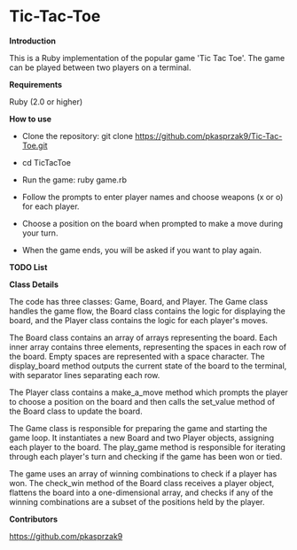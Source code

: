 # Tic-Tac-Toe


**Introduction**

This is a Ruby implementation of the popular game 'Tic Tac Toe'. The game can be played between two players on a terminal.


**Requirements**

Ruby (2.0 or higher)


**How to use**

- Clone the repository: git clone https://github.com/pkasprzak9/Tic-Tac-Toe.git

- cd TicTacToe

- Run the game: ruby game.rb

- Follow the prompts to enter player names and choose weapons (x or o) for each player.

- Choose a position on the board when prompted to make a move during your turn.

- When the game ends, you will be asked if you want to play again.


**TODO List**



**Class Details**

The code has three classes: Game, Board, and Player. The Game class handles the game flow, the Board class contains the logic for displaying the board, and the Player class contains the logic for each player's moves.

The Board class contains an array of arrays representing the board. Each inner array contains three elements, representing the spaces in each row of the board. Empty spaces are represented with a space character. The display_board method outputs the current state of the board to the terminal, with separator lines separating each row.

The Player class contains a make_a_move method which prompts the player to choose a position on the board and then calls the set_value method of the Board class to update the board.

The Game class is responsible for preparing the game and starting the game loop. It instantiates a new Board and two Player objects, assigning each player to the board. The play_game method is responsible for iterating through each player's turn and checking if the game has been won or tied.

The game uses an array of winning combinations to check if a player has won. The check_win method of the Board class receives a player object, flattens the board into a one-dimensional array, and checks if any of the winning combinations are a subset of the positions held by the player.

**Contributors**

https://github.com/pkasprzak9
